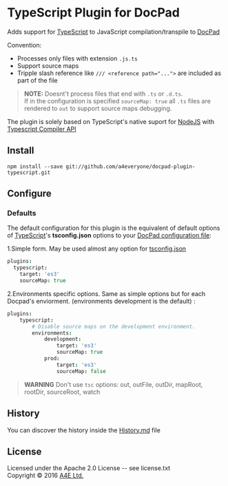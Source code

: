 # TypeScript Plugin for DocPad
Adds support for [TypeScript](http://Typescriptlang.org/) to JavaScript compilation/transpile to [DocPad](https://docpad.org)

Convention:
  * Processes only files with extension `.js.ts`
  * Support source maps
  * Tripple slash reference like `/// <reference path="...">` are included as part of the file

> **NOTE:** Doesnt't process files that end with `.ts` or `.d.ts`.<br/>
> If in the configuration is specified `sourceMap: true` all `.ts` files are rendered to `out` to support source maps debugging.

The plugin is solely based on TypeScript's native suport for [NodeJS](https://nodejs.org/) with [Typescript Compiler API](https://github.com/Microsoft/TypeScript/wiki/Using-the-Compiler-API)

## Install

```
npm install --save git://github.com/a4everyone/docpad-plugin-typescript.git

```

## Configure

### Defaults

The default configuration for this plugin is the equivalent of default options of [TypeScript](http://Typescriptlang.org/)'s **tsconfig.json** options to your [DocPad configuration file](http://docpad.org/docs/config):

1.Simple form. May be used almost any option for [tsconfig.json](https://www.typescriptlang.org/docs/handbook/compiler-options.html)

``` coffee
plugins:
  typescript:
    target: 'es3'
    sourceMap: true
```

2.Environments specific options. Same as simple options but for each Docpad's enviorment. (environments development is the default) :

``` coffee
plugins:
	typescript:
		# Disable source maps on the development environment.
		environments:
			development:
				target: 'es3'
				sourceMap: true
			prod:
				target: 'es3'
				sourceMap: false			
```

> **WARNING**
> Don't use `tsc` options: out, outFile, outDir, mapRoot, rootDir, sourceRoot, watch

## History
You can discover the history inside the [History.md](/History.md) file


## License
Licensed under the Apache 2.0 License -- see license.txt
<br/>Copyright &copy; 2016 [A4E Ltd.](http://a4everyone.com)

